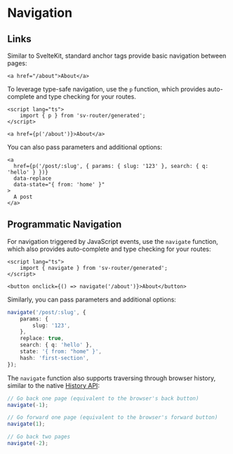 # Navigation

## Links

Similar to SvelteKit, standard anchor tags provide basic navigation between pages:

```svelte
<a href="/about">About</a>
```

To leverage type-safe navigation, use the `p` function, which provides auto-complete and type checking for your routes.

```svelte
<script lang="ts">
	import { p } from 'sv-router/generated';
</script>

<a href={p('/about')}>About</a>
```

You can also pass parameters and additional options:

```svelte
<a
  href={p('/post/:slug', { params: { slug: '123' }, search: { q: 'hello' } })}
  data-replace
  data-state="{ from: 'home' }"
>
  A post
</a>
```

## Programmatic Navigation

For navigation triggered by JavaScript events, use the `navigate` function, which also provides auto-complete and type checking for your routes:

```svelte
<script lang="ts">
	import { navigate } from 'sv-router/generated';
</script>

<button onclick={() => navigate('/about')}>About</button>
```

Similarly, you can pass parameters and additional options:

```ts
navigate('/post/:slug', {
	params: {
		slug: '123',
	},
	replace: true,
	search: { q: 'hello' },
	state: '{ from: "home" }',
	hash: 'first-section',
});
```

The `navigate` function also supports traversing through browser history, similar to the native [History API](https://developer.mozilla.org/en-US/docs/Web/API/History_API):

```ts
// Go back one page (equivalent to the browser's back button)
navigate(-1);

// Go forward one page (equivalent to the browser's forward button)
navigate(1);

// Go back two pages
navigate(-2);
```
